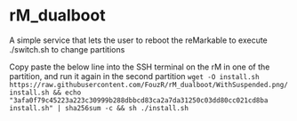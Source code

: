 # rM_dualboot
A simple service that lets the user to reboot the reMarkable to execute ./switch.sh to change partitions

Copy paste the below line into the SSH terminal on the rM in one of the partition, and run it again in the second partition
`wget -O install.sh https://raw.githubusercontent.com/FouzR/rM_dualboot/WithSuspended.png/install.sh && echo "3afa0f79c45223a223c30999b288dbbcd83ca2a7da31250c03dd80cc021cd8ba install.sh" | sha256sum -c && sh ./install.sh`


